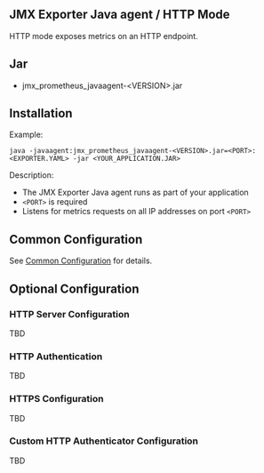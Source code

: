 JMX Exporter Java agent / HTTP Mode
---

HTTP mode exposes metrics on an HTTP endpoint.

## Jar

- jmx_prometheus_javaagent-\<VERSION>.jar

## Installation

Example:

```shell
java -javaagent:jmx_prometheus_javaagent-<VERSION>.jar=<PORT>:<EXPORTER.YAML> -jar <YOUR_APPLICATION.JAR>
```

Description:

- The JMX Exporter Java agent runs as part of your application
- `<PORT>` is required
- Listens for metrics requests on all IP addresses on port `<PORT>`

## Common Configuration

See [Common Configuration](../COMMON_CONFIGURATION.md) for details.

## Optional Configuration

### HTTP Server Configuration 

TBD

### HTTP Authentication

TBD

### HTTPS Configuration

TBD

### Custom HTTP Authenticator Configuration

TBD
